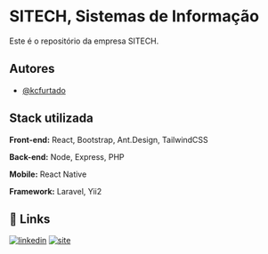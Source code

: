 # SITECH, Sistemas de Informação

Este é o repositório da empresa SITECH.


## Autores

- [@kcfurtado](https://www.github.com/kcfurtado)


## Stack utilizada

**Front-end:** React, Bootstrap, Ant.Design, TailwindCSS

**Back-end:** Node, Express, PHP

**Mobile:** React Native

**Framework:** Laravel, Yii2

## 🔗 Links
[![linkedin](https://img.shields.io/badge/linkedin-0A66C2?style=for-the-badge&logo=linkedin&logoColor=white)](https://www.linkedin.com/company/sitechcv/)
[![site](https://sitech.cv/wp-content/uploads/2021/11/SITECH-LOGO_MAIN-1024x317-1.png)](https://sitech.cv)

